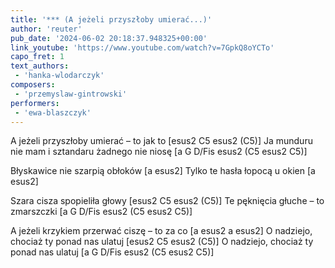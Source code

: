 ```yaml
---
title: '*** (A jeżeli przyszłoby umierać...)'
author: 'reuter'
pub_date: '2024-06-02 20:18:37.948325+00:00'
link_youtube: 'https://www.youtube.com/watch?v=7GpkQ8oYCTo'
capo_fret: 1
text_authors:
 - 'hanka-wlodarczyk'
composers:
 - 'przemyslaw-gintrowski'
performers:
 - 'ewa-blaszczyk'
---
```


A jeżeli przyszłoby umierać – to jak to [esus2 C5 esus2 (C5)]
Ja munduru nie mam i sztandaru żadnego nie niosę [a G D/Fis esus2 (C5 esus2 C5)]

Błyskawice nie szarpią obłoków [a esus2]
Tylko te hasła łopocą u okien [a esus2] 

Szara cisza spopieliła głowy [esus2 C5 esus2 (C5)]
Te pęknięcia głuche – to zmarszczki [a G D/Fis esus2 (C5 esus2 C5)]

A jeżeli krzykiem przerwać ciszę – to za co [a esus2 a esus2]
O nadziejo, chociaż ty ponad nas ulatuj [esus2 C5 esus2 (C5)]
O nadziejo, chociaż ty ponad nas ulatuj [a G D/Fis esus2 (C5 esus2 C5)]